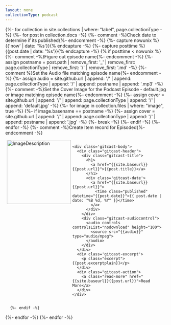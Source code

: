 ```yaml
---
layout: none
collectionType: podcast
---
```

<style>
.gitcast-artical {
  margin-top:5;
  margin-bottom:10;
  margin-left:5;
  margin-right:5;
}
	
.gitcast-content {
  display: flex;
}

.gitcast-cover{
  margin-right:5;	
}

.gitcast-body {
  display: flex;
  flex-direction: column;
  flex: 1;
}

.gitcast-header {
  display: flex;
}

.gitcast-title {
  flex: 1;
}

.gitcast-title h1 {
  margin-top:5;
  margin-bottom:0;
}

.gitcast-audiocontrol {
  align-self: center;
}

.gitcast-excerpt {
  flex: 1;
}

.gitcast-excerpt p {
  margin-top:5;
  margin-bottom:5;
  white-space:pre-wrap;
}

.gitcast-action {
  text-align: right;
}
</style>
{%- for collection in site.collections | where: "label", page.collectionType -%}
  {%- for post in collection.docs -%}
    {%- comment -%}Check date to determine if its published{%- endcomment -%}
      {%- capture nowunix %}{{'now' | date: '%s'}}{% endcapture -%}
      {%- capture posttime %}{{post.date | date: '%s'}}{% endcapture -%}
      {% if posttime < nowunix %} 
        {%- comment -%}Figure out episode name{%- endcomment -%}
          {%- assign postname = post.path | remove_first: '_' | remove_first: page.collectionType | remove_first: '/' | remove_first: '.md' -%}
        {%- comment %}Set the Audio file matching episode name{%- endcomment -%}
          {%- assign audio =  site.github.url | append: '/' | append: page.collectionType  | append: '/' | append: postname | append: '.mp3' -%}	
        {%- comment -%}Set the Cover Image for the Podcast Episode - default.jpg or image matching episode name{%- endcomment -%}
          {%- assign cover =  site.github.url | append: '/' | append: page.collectionType  | append: '/' | append: 'default.jpg' -%}
          {%- for image in collection.files | where: "image", true -%}
            {%- if image.basename == postname -%}
              {%- assign cover =  site.github.url | append: '/' | append: page.collectionType | append: '/' | append: postname | append: '.jpg' -%}
              {%- break -%}
            {%- endif -%}
          {%- endfor -%}
        {%- comment -%}Create Item record for Episoded{%- endcomment -%}
                               
<article class='gitcast-artical' id='{{post.title}}'>
  <div class='gitcast-content'>
    <div class='gitcast-cover'>
      <img src="{{cover}}" alt="ImageDescription" width="200" height="200" />
    </div>
	  
    <div class='gitcast-body'>
      <div class="gitcast-header">
        <div class="gitcast-title">
          <h1>
            <a href="{{site.baseurl}}{{post.url}}">{{post.title}}</a>
          </h1>
          <div class='gitcast-date'>
            <a href="{{site.baseurl}}{{post.url}}">
              <time class="published" datetime="{{post.date}}">{{ post.date | date: "%B %d, %Y" }}</time>
            </a>
          </div>
        </div>
        <div class="gitcast-audiocontrol">
          <audio controls controlsList="nodownload" height="100">
            <source src="{{audio}}" type="audio/mpeg">
          </audio>
        </div>
      </div>		
      <div class='gitcast-excerpt'>
        <p class="excerpt">{{post.excerptplain}}</p>
      </div>
      <div class="gitcast-action">
        <a class="read-more" href="{{site.baseurl}}{{post.url}}">Read More</a>
      </div>
    </div>
  </div>
</article>
     
      {%- endif -%}
  {%- endfor -%}
{%- endfor -%}
